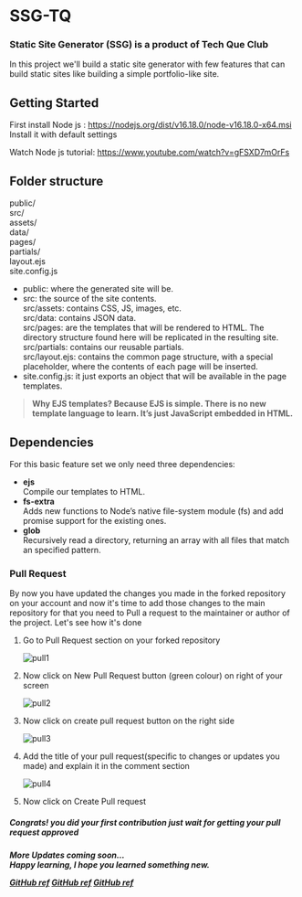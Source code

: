 # SSG-TQ
### Static Site Generator (SSG) is a product of Tech Que Club 

In this project we'll build a static site generator with few features that can build static sites like building a simple portfolio-like site.

## Getting Started
First install Node js : https://nodejs.org/dist/v16.18.0/node-v16.18.0-x64.msi <br>
Install it with default settings

Watch Node js tutorial: https://www.youtube.com/watch?v=gFSXD7mOrFs

## Folder structure
public/ <br>
src/ <br>
assets/ <br>
data/ <br>
pages/ <br>
partials/ <br>
layout.ejs <br>
site.config.js <br>

- public: where the generated site will be. <br>
- src: the source of the site contents. <br>
src/assets: contains CSS, JS, images, etc. <br>
src/data: contains JSON data. <br>
src/pages: are the templates that will be rendered to HTML. The directory structure found here will be replicated in the resulting site. <br>
src/partials: contains our reusable partials. <br>
src/layout.ejs: contains the common page structure, with a special  placeholder, where the contents of each page will be inserted. <br>
- site.config.js: it just exports an object that will be available in the page templates.

> __Why EJS templates?
Because EJS is simple. There is no new template language to learn. It’s just JavaScript embedded in HTML.__

## Dependencies
For this basic feature set we only need three dependencies:

- __ejs__ <br>
Compile our templates to HTML.
- __fs-extra__ <br>
Adds new functions to Node’s native file-system module (fs) and add promise support for the existing ones.
- __glob__ <br>
Recursively read a directory, returning an array with all files that match an specified pattern.

<h3>Pull Request</h3>
By now you have updated the changes you made in the forked repository on your account and now it's time to add those changes to the main repository for that you need to Pull a request to the maintainer or author of the project. Let's see how it's done
<ol>
<li>Go to Pull Request section on your forked repository</li>

![pull1](https://user-images.githubusercontent.com/87477923/197096950-faf85015-6511-4786-87be-84e56be26a45.png)

<li>Now click on New Pull Request button (green colour) on right of your screen </li>

![pull2](https://user-images.githubusercontent.com/87477923/197097175-33a4eae8-f2f2-4e2b-b1f7-c12c3a3a4ee9.png)

<li>Now click on create pull request button on the right side</li>

![pull3](https://user-images.githubusercontent.com/87477923/197097297-591024f3-92a1-406f-aff5-a2c1d513295f.png)

<li>Add the title of your pull request(specific to changes or updates you made) and explain it in the comment section</li>

![pull4](https://user-images.githubusercontent.com/87477923/197097545-e7ba14ba-2ff6-45b1-9c04-1fb5fce58310.png)

<li>Now click on Create Pull request</li>
</ol>
<h5>Congrats! you did your first contribution just wait for getting your pull request approved<h5>
</ul>
<p>More Updates coming soon... 
<br>Happy learning, I hope you learned something new.</p>

[GitHub ref](https://github.com/doug2k1/nanogen)
[GitHub ref](https://www.webdevdrops.com/en/build-static-site-generator-nodejs-8969ebe34b22/)
[GitHub ref](https://doug2k1.github.io/nanogen/)
